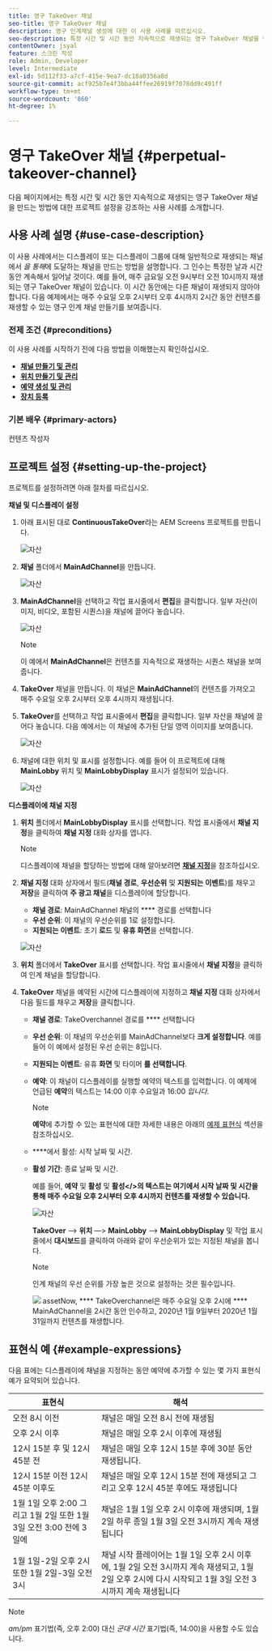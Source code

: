 ```yaml
---
title: 영구 TakeOver 채널
seo-title: 영구 TakeOver 채널
description: 영구 인계채널 생성에 대한 이 사용 사례를 따르십시오.
seo-description: 특정 시간 및 시간 동안 지속적으로 재생되는 영구 TakeOver 채널을 만드는 프로젝트를 설정하는 경우에는 이 사용 사례 를 따르십시오.
contentOwner: jsyal
feature: 스크린 작성
role: Admin, Developer
level: Intermediate
exl-id: 5d112f33-a7cf-415e-9ea7-dc18a0356a8d
source-git-commit: acf925b7e4f3bba44ffee26919f7078dd9c491ff
workflow-type: tm+mt
source-wordcount: '860'
ht-degree: 1%

---
```


# 영구 TakeOver 채널 {#perpetual-takeover-channel}

다음 페이지에서는 특정 시간 및 시간 동안 지속적으로 재생되는 영구 TakeOver 채널을 만드는 방법에 대한 프로젝트 설정을 강조하는 사용 사례를 소개합니다.

## 사용 사례 설명 {#use-case-description}

이 사용 사례에서는 디스플레이 또는 디스플레이 그룹에 대해 일반적으로 재생되는 채널에서 *을 통해*에 도달하는 채널을 만드는 방법을 설명합니다. 그 인수는 특정한 날과 시간 동안 계속해서 일어날 것이다.
예를 들어, 매주 금요일 오전 9시부터 오전 10시까지 재생되는 영구 TakeOver 채널이 있습니다. 이 시간 동안에는 다른 채널이 재생되지 않아야 합니다. 다음 예제에서는 매주 수요일 오후 2시부터 오후 4시까지 2시간 동안 컨텐츠를 재생할 수 있는 영구 인계 채널 만들기를 보여줍니다.

### 전제 조건 {#preconditions}

이 사용 사례를 시작하기 전에 다음 방법을 이해했는지 확인하십시오.

* **[채널 만들기 및 관리](managing-channels.md)**
* **[위치 만들기 및 관리](managing-locations.md)**
* **[예약 생성 및 관리](managing-schedules.md)**
* **[장치 등록](device-registration.md)**

### 기본 배우 {#primary-actors}

컨텐츠 작성자

## 프로젝트 설정 {#setting-up-the-project}

프로젝트를 설정하려면 아래 절차를 따르십시오.

**채널 및 디스플레이 설정**

1. 아래 표시된 대로 **ContinuousTakeOver**&#x200B;라는 AEM Screens 프로젝트를 만듭니다.

   ![자산](assets/p_usecase1.png)

1. **채널** 폴더에서 **MainAdChannel**&#x200B;을 만듭니다.

   ![자산](assets/p_usecase2.png)

1. **MainAdChannel**&#x200B;을 선택하고 작업 표시줄에서 **편집**&#x200B;을 클릭합니다. 일부 자산(이미지, 비디오, 포함된 시퀀스)을 채널에 끌어다 놓습니다.

   ![자산](assets/p_usecase3.png)


   >[!NOTE]
   >이 예에서 **MainAdChannel**&#x200B;은 컨텐츠를 지속적으로 재생하는 시퀀스 채널을 보여줍니다.

1. **TakeOver** 채널을 만듭니다. 이 채널은 **MainAdChannel**&#x200B;의 컨텐츠를 가져오고 매주 수요일 오후 2시부터 오후 4시까지 재생됩니다.

1. **TakeOver**&#x200B;를 선택하고 작업 표시줄에서 **편집**&#x200B;을 클릭합니다. 일부 자산을 채널에 끌어다 놓습니다. 다음 예에서는 이 채널에 추가된 단일 영역 이미지를 보여줍니다.

   ![자산](assets/p_usecase4.png)

1. 채널에 대한 위치 및 표시를 설정합니다. 예를 들어 이 프로젝트에 대해 **MainLobby** 위치 및 **MainLobbyDisplay** 표시가 설정되어 있습니다.

   ![자산](assets/p_usecase5.png)

**디스플레이에 채널 지정**

1. **위치** 폴더에서 **MainLobbyDisplay** 표시를 선택합니다. 작업 표시줄에서 **채널 지정**&#x200B;을 클릭하여 **채널 지정** 대화 상자를 엽니다.

   >[!NOTE]
   >디스플레이에 채널을 할당하는 방법에 대해 알아보려면 **[채널 지정](channel-assignment.md)**&#x200B;을 참조하십시오.

1. **채널 지정** 대화 상자에서 필드(**채널 경로**, **우선순위** 및 **지원되는 이벤트**)를 채우고 **저장**&#x200B;을 클릭하여 **주 광고 채널**&#x200B;을 디스플레이에 할당합니다.

   * **채널 경로**: MainAdChannel 채널의  **** 경로를 선택합니다
   * **우선 순위**: 이 채널의 우선순위를 1로 설정합니다.
   * **지원되는 이벤트**: 초기  **로드** 및  **유휴 화면**&#x200B;을 선택합니다.

   ![자산](assets/p_usecase6.png)

1. **위치** 폴더에서 **TakeOver** 표시를 선택합니다. 작업 표시줄에서 **채널 지정**&#x200B;을 클릭하여 인계 채널을 할당합니다.

1. **TakeOver** 채널을 예약된 시간에 디스플레이에 지정하고 **채널 지정** 대화 상자에서 다음 필드를 채우고 **저장**&#x200B;을 클릭합니다.

   * **채널 경로**: TakeOverchannel 경로를  **** 선택합니다
   * **우선 순위**: 이 채널의 우선순위를 MainAdChannel보다  **크게 설정합니다**. 예를 들어 이 예에서 설정된 우선 순위는 8입니다.
   * **지원되는 이벤트**: 유휴  **화면** 및 타이머 **를 선택합니다**.
   * **예약**: 이 채널이 디스플레이를 실행할 예약의 텍스트를 입력합니다. 이 예제에 언급된 **예약**&#x200B;의 텍스트는 14:00 이후 수요일과 16:00 *입니다.*

      >[!NOTE]
      >**예약**&#x200B;에 추가할 수 있는 표현식에 대한 자세한 내용은 아래의 [예제 표현식](#example-expressions) 섹션을 참조하십시오.
   * ****&#x200B;에서 활성: 시작 날짜 및 시간.
   * **활성 기간**: 종료 날짜 및 시간.

      예를 들어, **예약** 및 **활성** 및 **활성&lt;/>의 텍스트는 여기에서 시작 날짜 및 시간을 통해 매주 수요일 오후 2시부터 오후 4시까지 컨텐츠를 재생할 수 있습니다.**


      ![자산](assets/p_usecase7.png)

      **TakeOver** —> **위치** —> **MainLobby** —> **MainLobbyDisplay** 및 작업 표시줄에서 **대시보드**&#x200B;를 클릭하여 아래와 같이 우선순위가 있는 지정된 채널을 봅니다.

      >[!NOTE]
      >인계 채널의 우선 순위를 가장 높은 것으로 설정하는 것은 필수입니다.

      ![](assets/p_usecase8.png)
assetNow,  **** TakeOverchannel은 매주 수요일 오후 2시에  **** MainAdChannel을 2시간 동안 인수하고, 2020년 1월 9일부터 2020년 1월 31일까지 컨텐츠를 재생합니다.

## 표현식 예 {#example-expressions}

다음 표에는 디스플레이에 채널을 지정하는 동안 예약에 추가할 수 있는 몇 가지 표현식 예가 요약되어 있습니다.

| **표현식** | **해석** |
|---|---|
| 오전 8시 이전 | 채널은 매일 오전 8시 전에 재생됨 |
| 오후 2시 이후 | 채널은 매일 오후 2시 이후에 재생됨 |
| 12시 15분 후 및 12시 45분 전 | 채널은 매일 오후 12시 15분 후에 30분 동안 재생됩니다. |
| 12시 15분 이전 12시 45분 이후도 | 채널은 매일 오후 12시 15분 전에 재생되고 그리고 오후 12시 45분 후에도 재생됩니다 |
| 1월 1일 오후 2:00 그리고 1월 2일 또한 1월 3일 오전 3:00 전에 3일에 | 채널은 1월 1일 오후 2시 이후에 재생되며, 1월 2일 하루 종일 1월 3일 오전 3시까지 계속 재생됩니다 |
| 1월 1일-2일 오후 2시 또한 1월 2일-3일 오전 3시 | 채널 시작 플레이어는 1월 1일 오후 2시 이후에, 1월 2일 오전 3시까지 계속 재생되고, 1월 2일 오후 2시에 다시 시작되고 1월 3일 오전 3시까지 계속 재생됩니다 |

>[!NOTE]
>
>*am/pm* 표기법(즉, 오후 2:00) 대신 _군대 시간_ 표기법(즉, 14:00)을 사용할 수도 있습니다.
